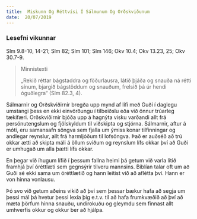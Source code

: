 ```yaml
---
title:  Miskunn Og Réttvísi Í Sálmunum Og Orðskviðunum
date:  20/07/2019
---
```


### Lesefni vikunnar
Slm 9.8-10, 14-21; Slm 82; Slm 101; Slm 146; Okv 10.4; Okv 13.23, 25; Okv 30.7-9.

> <p>Minnistexti</p>
> „Rekið réttar bágstaddra og föðurlausra, látið þjáða og snauða ná rétti sínum, bjargið bágstöddum og snauðum, frelsið þá úr hendi óguðlegra“ (Slm 82.3, 4).

Sálmarnir og Orðskviðirnir bregða upp mynd af lífi með Guði í daglegu umstangi þess en ekki einvörðungu í tilbeiðslu eða við önnur trúarleg tækifæri. Orðskviðirnir bjóða upp á hagnýta visku varðandi allt frá persónutengslum og fjölskyldum til viðskipta og stjórna. Sálmarnir, aftur á móti, eru samansafn söngva sem fjalla um ýmiss konar tilfinningar og andlegar reynslur, allt frá harmljóðum til lofsöngva. Það er auðséð að trú okkar ætti að skipta máli á öllum sviðum og reynslum lífs okkar því að Guði er umhugað um alla þætti lífs okkar.

En þegar við íhugum lífið í þessum fallna heimi þá getum við varla litið framhjá því óréttlæti sem gegnsýrir tilveru mannsins. Biblían talar oft um að Guði sé ekki sama um óréttlætið og hann leitist við að aflétta því. Hann er von hinna vonlausu.

Þó svo við getum aðeins vikið að því sem þessar bækur hafa að segja um þessi mál þá hvetur þessi lexía þig e.t.v. til að hafa frumkvæðið að því að mæta þörfum hinna snauðu, undirokuðu og gleymdu sem finnast allt umhverfis okkur og okkur ber að hjálpa.